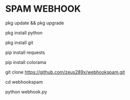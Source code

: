 # SPAM WEBHOOK
pkg update && pkg upgrade

pkg install python

pkg install git

pip install requests

pip install colorama

git clone https://github.com/zeus289x/webhookspam.git

cd webhookspam

python webhook.py
#
